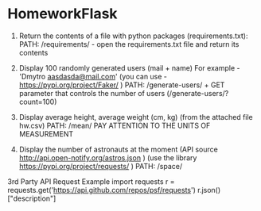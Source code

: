 # HomeworkFlask
1. Return the contents of a file with python packages (requirements.txt):
 PATH: /requirements/ - open the requirements.txt file and return its contents

 2. Display 100 randomly generated users (mail + name)
 For example - 'Dmytro aasdasda@mail.com'
 (you can use - https://pypi.org/project/Faker/ )
 PATH: /generate-users/ + GET parameter that controls the number of users (/generate-users/?count=100)

 3. Display average height, average weight (cm, kg) (from the attached file hw.csv)
 PATH: /mean/
 PAY ATTENTION TO THE UNITS OF MEASUREMENT

 4. Display the number of astronauts at the moment
 (API source http://api.open-notify.org/astros.json )
 (use the library https://pypi.org/project/requests/ )
 PATH: /space/


 3rd Party API Request Example
 import requests
 r = requests.get('https://api.github.com/repos/psf/requests')
 r.json()["description"]
